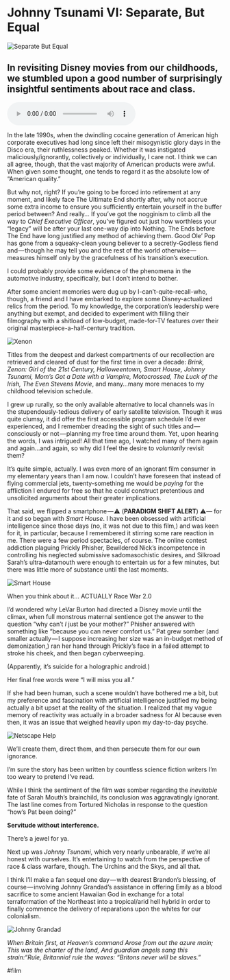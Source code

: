 # Johnny Tsunami VI: Separate, But Equal

![Separate But Equal](https://i.snap.as/q1ODGIM.jpg)

## In revisiting Disney movies from our childhoods, we stumbled upon a good number of surprisingly insightful sentiments about race and class.

<!--more-->

<audio controls>
  <source src="https://github.com/extratone/bilge/raw/main/audio/TTS/JohnnyTsunami.m4a">
</audio>

In the late 1990s, when the dwindling cocaine generation of American high corporate executives had long since left their misogynistic glory days in the Disco era, their ruthlessness peaked. Whether it was instigated maliciously/ignorantly, collectively or individually, I care not. I think we can all agree, though, that the vast majority of American products were awful. When given some thought, one tends to regard it as the absolute low of “American quality.”

But why not, right? If you’re going to be forced into retirement at any moment, and likely face The Ultimate End shortly after, why not accrue some extra income to ensure you sufficiently entertain yourself in the buffer period between? And really… If you’ve got the nogginism to climb all the way to *Chief Executive Officer*, you’ve figured out just how worthless your “legacy” will be after your last one-way dip into Nothing. The Ends before The End have long justified any method of achieving them. Good Ole’ Pop has gone from a squeaky-clean young believer to a secretly-Godless fiend and — though he may tell you and the rest of the world otherwise — measures himself only by the gracefulness of his transition’s execution.

I could probably provide some evidence of the phenomena in the automotive industry, specifically, but I don’t intend to bother.

After some ancient memories were dug up by I-can’t-quite-recall-who, though, a friend and I have embarked to explore some Disney-actualized relics from the period. To my knowledge, the corporation’s leadership were anything but exempt, and decided to experiment with filling their filmography with a shitload of low-budget, made-for-TV features over their original masterpiece-a-half-century tradition.

![Xenon](https://i.snap.as/ARRbzOI.jpg)

Titles from the deepest and darkest compartments of our recollection are retrieved and cleared of dust for the first time in over a decade: *Brink, Zenon: Girl of the 21st Century, Halloweentown, Smart House, Johnny Tsunami, Mom’s Got a Date with a Vampire, Motocrossed, The Luck of the Irish, The Even Stevens Movie*, and many…many more menaces to my childhood television schedule.

I grew up rurally, so the only available alternative to local channels was in the stupendously-tedious delivery of early satellite television. Though it was quite clumsy, it did offer the first accessible program schedule I’d ever experienced, and I remember dreading the sight of such titles and — consciously or not — planning my free time around them. Yet, upon hearing the words, I was intrigued! All that time ago, I watched many of them again and again…and again, so why did I feel the desire to *voluntarily* revisit them?

It’s quite simple, actually. I was even more of an ignorant film consumer in my elementary years than I am now. I couldn’t have foreseen that instead of flying commercial jets, twenty-something me would be *paying* for the affliction I endured for free so that he could construct pretentious and unsolicited arguments about their greater implications.

That said, we flipped a smartphone — ⚠️ (**PARADIGM SHIFT ALERT**) ⚠️— for it and so began with *Smart House*. I have been obsessed with artificial intelligence since those days (no, it was not due to this film,) and was keen for it, in particular, because I remembered it stirring some rare reaction in me. There were a few period spectacles, of course. The online contest addiction plaguing Prickly Phisher, Bewildered Nick’s incompetence in controlling his neglected submissive sadomasochistic desires, and Silkroad Sarah’s ultra-datamouth were enough to entertain us for a few minutes, but there was little more of substance until the last moments.

![Smart House](https://i.snap.as/xr6W012.png)

When you think about it… ACTUALLY Race War 2.0

I’d wondered why LeVar Burton had directed a Disney movie until the climax, when full monstrous maternal sentience got the answer to the question “why can’t *I* just be your mother?” Phisher answered with something like “because you can never comfort us.” Pat grew somber (and smaller actually — I suppose increasing her size was an in-budget method of demonization,) ran her hand through Prickly’s face in a failed attempt to stroke his cheek, and then began cyberweeping.

(Apparently, it’s suicide for a holographic android.)

Her final free words were “I will miss you all.”

If she had been human, such a scene wouldn’t have bothered me a bit, but my preference and fascination with artificial intelligence justified my being actually a bit upset at the reality of the situation. I realized that my vague memory of reactivity was actually in a broader sadness for AI because even then, it was an issue that weighed heavily upon my day-to-day psyche.

![Netscape Help](https://i.snap.as/XHSPMYE.gif)

We’ll create them, direct them, and then persecute them for our own ignorance.

I’m sure the story has been written by countless science fiction writers I’m too weary to pretend I’ve read.

While I think the sentiment of the film *was* somber regarding the *inevitable* fate of Sarah Mouth’s brainchild, its conclusion was aggravatingly ignorant. The last line comes from Tortured Nicholas in response to the question “how’s Pat been doing?”

**Servitude without interference.**

There’s a jewel for ya.

Next up was *Johnny Tsunami*, which very nearly unbearable, if we’re all honest with ourselves. It’s entertaining to watch from the perspective of race & class warfare, though. The Urchins and the Skys, and all that.

I think I’ll make a fan sequel one day — with dearest Brandon’s blessing, of course — involving Johnny Grandad’s assistance in offering Emily as a blood sacrifice to some ancient Hawaiian God in exchange for a total terraformation of the Northeast into a tropical/arid hell hybrid in order to finally commence the delivery of reparations upon the whites for our colonialism.

![Johnny Grandad](https://i.snap.as/3e0SGEx.png)

*When Britain first, at Heaven’s command*
*Arose from out the azure main;*
*This was the charter of the land,*
*And guardian angels sang this strain:“Rule, Britannia! rule the waves:*
*“Britons never will be slaves.”*

#film